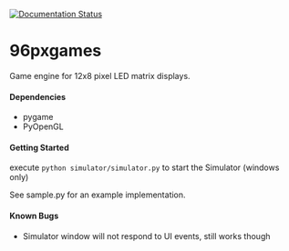 [![Documentation Status](https://readthedocs.org/projects/96pxgames/badge/?version=latest)](https://readthedocs.org/projects/96pxgames/?badge=latest)

96pxgames
=========

Game engine for 12x8 pixel LED matrix displays.

#### Dependencies

* pygame
* PyOpenGL

#### Getting Started

execute ```python simulator/simulator.py``` to start the Simulator (windows only)

See sample.py for an example implementation.


#### Known Bugs

* Simulator window will not respond to UI events, still works though
